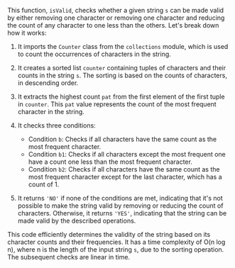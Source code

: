 This function, `isValid`, checks whether a given string `s` can be made valid by either removing one character or removing one character and reducing the count of any character to one less than the others. Let's break down how it works:

1. It imports the `Counter` class from the `collections` module, which is used to count the occurrences of characters in the string.

2. It creates a sorted list `counter` containing tuples of characters and their counts in the string `s`. The sorting is based on the counts of characters, in descending order.

3. It extracts the highest count `pat` from the first element of the first tuple in `counter`. This `pat` value represents the count of the most frequent character in the string.

4. It checks three conditions:
   - Condition `b`: Checks if all characters have the same count as the most frequent character.
   - Condition `b1`: Checks if all characters except the most frequent one have a count one less than the most frequent character.
   - Condition `b2`: Checks if all characters have the same count as the most frequent character except for the last character, which has a count of 1.

5. It returns `'NO'` if none of the conditions are met, indicating that it's not possible to make the string valid by removing or reducing the count of characters. Otherwise, it returns `'YES'`, indicating that the string can be made valid by the described operations.

This code efficiently determines the validity of the string based on its character counts and their frequencies. It has a time complexity of O(n log n), where n is the length of the input string `s`, due to the sorting operation. The subsequent checks are linear in time.
